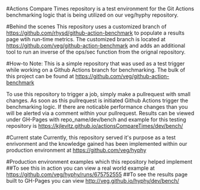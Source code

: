 #Actions Compare  Times repository is a test environment for the Git Actions benchmarking logic that is being utilized on our veg/hyphy repository. 

#Behind the scenes
This repository uses a customized branch of https://github.com/rhysd/github-action-benchmark to populate a results page wtih run-time metrics. The customized branch is located at https://github.com/veg/github-action-benchmark and adds an additional tool to run an inverse of the ops/sec function from the orignal repository. 

#How-to
Note: This is a simple repository that was used as a test trigger while working on a Github Actions branch for benchmarking. The bulk of this project can be found at https://github.com/veg/github-action-benchmark

To use this repository to trigger a job, simply make a pullrequest with small changes. As soon as this pullrequest is initiated Github Actions trigger the benchmarking logic. If there are noticable performance changes than you will be alerted via a comment within your pullrequest. Results can be viewed under GH-Pages with repo_name/dev/bench and example for this testing repository is https://kjlevitz.github.io/actionsCompareTimes/dev/bench/

#Current state
Currently, this repository served it's purpose as a test enrivonment and the knowledge gained has been implemented within our production environment at https://github.com/veg/hyphy

#Production environment examples which this repository helped implement
##To see this in action you can view a real world example at https://github.com/veg/hyphy/runs/675752555
##To see the results page built to GH-Pages you can view http://veg.github.io/hyphy/dev/bench/
